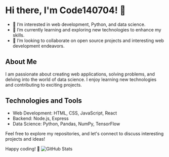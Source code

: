 # Hi there, I'm Code140704! 👋

- 👀 I’m interested in web development, Python, and data science.
- 🌱 I’m currently learning and exploring new technologies to enhance my skills.
- 💞️ I’m looking to collaborate on open source projects and interesting web development endeavors.

## About Me

I am passionate about creating web applications, solving problems, and delving into the world of data science. I enjoy learning new technologies and contributing to exciting projects.

## Technologies and Tools

- Web Development: HTML, CSS, JavaScript, React
- Backend: Node.js, Express
- Data Science: Python, Pandas, NumPy, TensorFlow

Feel free to explore my repositories, and let's connect to discuss interesting projects and ideas!

Happy coding! 🚀
![GitHub Stats](https://github-readme-stats.vercel.app/api?username=vimalm2004&show_icons=true&theme=radical)
